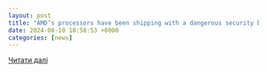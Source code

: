 ```yaml
---
layout: post
title: "AMD’s processors have been shipping with a dangerous security bug | interest.co.nz"
date: 2024-08-10 18:58:53 +0000
categories: [news]
---
```


[Читати далі](https://www.interest.co.nz/technology/129141/researchers-suggest-throw-away-your-computer-if-sinkclose-flaw-amd-processors)
